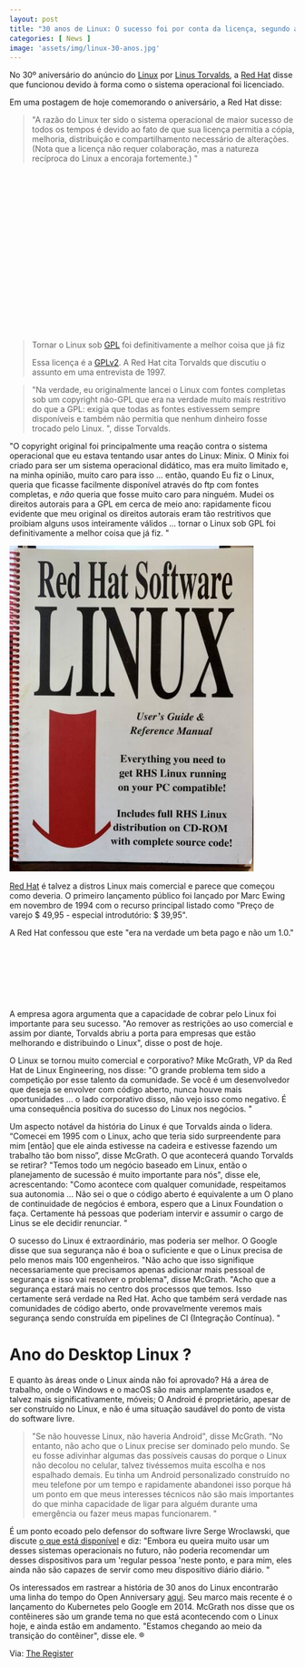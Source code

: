 ```yaml
---
layout: post
title: "30 anos de Linux: O sucesso foi por conta da licença, segundo a Red Hat"
categories: [ News ]
image: 'assets/img/linux-30-anos.jpg'
---
```


No 30º aniversário do anúncio do [Linux](https://terminalroot.com.br/linux) por [Linus Torvalds](https://terminalroot.com.br/2021/08/conheca-o-editor-de-texto-utilizado-por-linux-torvalds.html), a [Red Hat](https://terminalroot.com.br/tags#redhat) disse que funcionou devido à forma como o sistema operacional foi licenciado.

Em uma postagem de hoje comemorando o aniversário, a Red Hat disse:

> "A razão do Linux ter sido o sistema operacional de maior sucesso de todos os tempos é devido ao fato de que sua licença permitia a cópia, melhoria, distribuição e compartilhamento necessário de alterações. (Nota que a licença não requer colaboração, mas a natureza recíproca do Linux a encoraja fortemente.) "

<!-- QUADRADO -->
<script async src="//pagead2.googlesyndication.com/pagead/js/adsbygoogle.js"></script>
<ins class="adsbygoogle"
style="display:inline-block;width:336px;height:280px"
data-ad-client="ca-pub-2838251107855362"
data-ad-slot="5351066970"></ins>
<script>
(adsbygoogle = window.adsbygoogle || []).push({});
</script>

> Tornar o Linux sob [GPL](https://www.gnu.org/licenses/gpl-3.0.en.html) foi definitivamente a melhor coisa que já fiz
> 
> Essa licença é a [GPLv2](https://www.gnu.org/licenses/old-licenses/gpl-2.0.en.html). A Red Hat cita Torvalds que discutiu o assunto em uma entrevista de 1997.

> "Na verdade, eu originalmente lancei o Linux com fontes completas sob um copyright não-GPL que era na verdade muito mais restritivo do que a GPL: exigia que todas as fontes estivessem sempre disponíveis e também não permitia que nenhum dinheiro fosse trocado pelo Linux. ", disse Torvalds.

"O copyright original foi principalmente uma reação contra o sistema operacional que eu estava tentando usar antes do Linux: Minix. O Minix foi criado para ser um sistema operacional didático, mas era muito limitado e, na minha opinião, muito caro para isso ... então, quando Eu fiz o Linux, queria que ficasse facilmente disponível através do ftp com fontes completas, e _não_ queria que fosse muito caro para ninguém. Mudei os direitos autorais para a GPL em cerca de meio ano: rapidamente ficou evidente que meu original os direitos autorais eram tão restritivos que proibiam alguns usos inteiramente válidos ... tornar o Linux sob GPL foi definitivamente a melhor coisa que já fiz. "

![Red Hat Livro](/assets/img/redhat.jpg)

[Red Hat](https://terminalroot.com.br/tags#redhat) é talvez a distros Linux mais comercial e parece que começou como deveria. O primeiro lançamento público foi lançado por Marc Ewing em novembro de 1994 com o recurso principal listado como "Preço de varejo $ 49,95 - especial introdutório: $ 39,95".

A Red Hat confessou que este "era na verdade um beta pago e não um 1.0."

<!-- MINI ANÚNCIO -->
<script async src="//pagead2.googlesyndication.com/pagead/js/adsbygoogle.js"></script>
<!-- Games Root -->
<ins class="adsbygoogle"
style="display:inline-block;width:730px;height:95px"
data-ad-client="ca-pub-2838251107855362"
data-ad-slot="5351066970"></ins>
<script>
(adsbygoogle = window.adsbygoogle || []).push({});
</script>

A empresa agora argumenta que a capacidade de cobrar pelo Linux foi importante para seu sucesso. "Ao remover as restrições ao uso comercial e assim por diante, Torvalds abriu a porta para empresas que estão melhorando e distribuindo o Linux", disse o post de hoje.

O Linux se tornou muito comercial e corporativo? Mike McGrath, VP da Red Hat de Linux Engineering, nos disse: "O grande problema tem sido a competição por esse talento da comunidade. Se você é um desenvolvedor que deseja se envolver com código aberto, nunca houve mais oportunidades ... o lado corporativo disso, não vejo isso como negativo. É uma consequência positiva do sucesso do Linux nos negócios. "

Um aspecto notável da história do Linux é que Torvalds ainda o lidera. “Comecei em 1995 com o Linux, acho que teria sido surpreendente para mim [então] que ele ainda estivesse na cadeira e estivesse fazendo um trabalho tão bom nisso”, disse McGrath. O que acontecerá quando Torvalds se retirar? "Temos todo um negócio baseado em Linux, então o planejamento de sucessão é muito importante para nós", disse ele, acrescentando: "Como acontece com qualquer comunidade, respeitamos sua autonomia ... Não sei o que o código aberto é equivalente a um O plano de continuidade de negócios é embora, espero que a Linux Foundation o faça. Certamente há pessoas que poderiam intervir e assumir o cargo de Linus se ele decidir renunciar. "

O sucesso do Linux é extraordinário, mas poderia ser melhor. O Google disse que sua segurança não é boa o suficiente e que o Linux precisa de pelo menos mais 100 engenheiros. "Não acho que isso signifique necessariamente que precisamos apenas adicionar mais pessoal de segurança e isso vai resolver o problema", disse McGrath. "Acho que a segurança estará mais no centro dos processos que temos. Isso certamente será verdade na Red Hat. Acho que também será verdade nas comunidades de código aberto, onde provavelmente veremos mais segurança sendo construída em pipelines de CI (Integração Contínua). "

<!-- RETANGULO LARGO 2 -->
<script async src="//pagead2.googlesyndication.com/pagead/js/adsbygoogle.js"></script>
<ins class="adsbygoogle"
style="display:block; text-align:center;"
data-ad-layout="in-article"
data-ad-format="fluid"
data-ad-client="ca-pub-2838251107855362"
data-ad-slot="8549252987"></ins>
<script>
(adsbygoogle = window.adsbygoogle || []).push({});
</script>

# Ano do Desktop Linux ?
E quanto às áreas onde o Linux ainda não foi aprovado? Há a área de trabalho, onde o Windows e o macOS são mais amplamente usados e, talvez mais significativamente, móveis; O Android é proprietário, apesar de ser construído no Linux, e não é uma situação saudável do ponto de vista do software livre.

> "Se não houvesse Linux, não haveria Android", disse McGrath. “No entanto, não acho que o Linux precise ser dominado pelo mundo. Se eu fosse adivinhar algumas das possíveis causas do porque o Linux não decolou no celular, talvez tivéssemos muita escolha e nos espalhado demais. Eu tinha um Android personalizado construído no meu telefone por um tempo e rapidamente abandonei isso porque há um ponto em que meus interesses técnicos não são mais importantes do que minha capacidade de ligar para alguém durante uma emergência ou fazer meus mapas funcionarem. "

É um ponto ecoado pelo defensor do software livre Serge Wroclawski, que discute [o que está disponível](https://blog.emacsen.net/blog/2021/08/23/floss-mobile-os-aug-2021/) e diz: "Embora eu queira muito usar um desses sistemas operacionais no futuro, não poderia recomendar um desses dispositivos para um 'regular pessoa 'neste ponto, e para mim, eles ainda não são capazes de servir como meu dispositivo diário diário. "

Os interessados em rastrear a história de 30 anos do Linux encontrarão uma linha do tempo do Open Anniversary [aqui](https://anniv.co/Linux). Seu marco mais recente é o lançamento do Kubernetes pelo Google em 2014. McGrath nos disse que os contêineres são um grande tema no que está acontecendo com o Linux hoje, e ainda estão em andamento. "Estamos chegando ao meio da transição do contêiner", disse ele. ®

<!-- RETANGULO LARGO -->
<script async src="https://pagead2.googlesyndication.com/pagead/js/adsbygoogle.js"></script>
<!-- Informat -->
<ins class="adsbygoogle"
style="display:block"
data-ad-client="ca-pub-2838251107855362"
data-ad-slot="2327980059"
data-ad-format="auto"
data-full-width-responsive="true"></ins>
<script>
(adsbygoogle = window.adsbygoogle || []).push({});
</script>

Via: [The Register](https://www.theregister.com/2021/08/25/30_years_of_linux_red_hat/)


